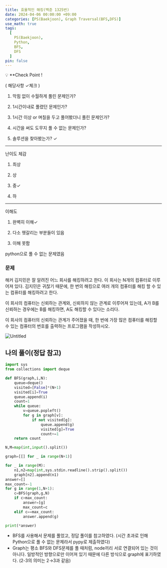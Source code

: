 ```yaml
---
title: 효율적인 해킹(백준 1325번)
date: 2024-04-06 00:00:00 +09:00
categories: [PS(Baekjoon), Graph Traversal(BFS,DFS)]
use_math: true
tags:
  [
    PS(Baekjoon),
    Python,
    BFS,
    DFS
  ]
pin: false
---
```


💡 **Check Point !

( 해당사항 ✓체크 )

1. 막힘 없이 수월하게 풀린 문제인가?

2. 1시간이내로 풀렸던 문제인가?

3. 1시간 이상 or 며칠을 두고 풀어봤더니 풀린 문제인가?

4. 시간을 써도 도무지 풀 수 없는 문제인가?

5. 솔루션을 찾아봤는가? ✓

---

난이도 체감

1. 최상

2. 상

3. 중✓

4. 하

---

이해도

1. 완벽히 이해✓

2. 다소 헷갈리는 부분들이 있음

3. 이해 못함

python으로 풀 수 없는 문제였음

### 문제

해커 김지민은 잘 알려진 어느 회사를 해킹하려고 한다. 이 회사는 N개의 컴퓨터로 이루어져 있다. 김지민은 귀찮기 때문에, 한 번의 해킹으로 여러 개의 컴퓨터를 해킹 할 수 있는 컴퓨터를 해킹하려고 한다.

이 회사의 컴퓨터는 신뢰하는 관계와, 신뢰하지 않는 관계로 이루어져 있는데, A가 B를 신뢰하는 경우에는 B를 해킹하면, A도 해킹할 수 있다는 소리다.

이 회사의 컴퓨터의 신뢰하는 관계가 주어졌을 때, 한 번에 가장 많은 컴퓨터를 해킹할 수 있는 컴퓨터의 번호를 출력하는 프로그램을 작성하시오.

![Untitled](https://github.com/gihuni99/gihuni99.github.io/assets/90080065/4ee25163-0a9f-4678-9620-22df81ad20a7)

## 나의 풀이(정답 참고)

```python
import sys
from collections import deque

def BFS(graph,i,N):
    queue=deque()
    visited=[False]*(N+1)
    visited[i]=True
    queue.append(i)
    count=1
    while queue:
        v=queue.popleft()
        for g in graph[v]:
            if not visited[g]:
                queue.append(g)
                visited[g]=True
                count+=1
    return count

N,M=map(int,input().split())

graph=[[] for _ in range(N+1)]

for _ in range(M):
    n1,n2=map(int,sys.stdin.readline().strip().split())
    graph[n2].append(n1)
answer=[]
max_count=-1
for g in range(1,N+1):
    c=BFS(graph,g,N)
    if c>max_count:
        answer=[g]
        max_count=c
    elif c==max_count:
        answer.append(g)

print(*answer)
```

- BFS를 사용해서 문제를 풀었고, 정답 풀이를 참고하였다. (시간 초과로 인해 Python으로 풀 수 없는 문제라서 pypy로 제출하였다)
- Graph는 평소 BFS와 DFS문제를 풀 때처럼, node끼리 서로 연결되어 있는 것이 아니다. 일방적인 방향으로만 이어져 있기 때문에 다른 방식으로 graph에 표기하였다. (2-3의 의미는 2→3과 같음)